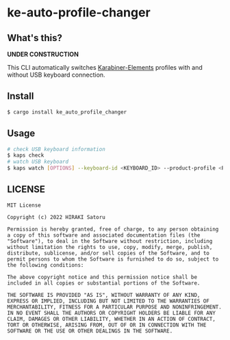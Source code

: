 # ke-auto-profile-changer

## What's this?
**UNDER CONSTRUCTION**

This CLI automatically switches [Karabiner-Elements](https://karabiner-elements.pqrs.org/ "Karabiner-Elements") profiles with and without USB keyboard connection.

## Install
```bash
$ cargo install ke_auto_profile_changer
```

## Usage

```bash
# check USB keyboard information
$ kaps check
# watch USB keyboard
$ kaps watch [OPTIONS] --keyboard-id <KEYBOARD_ID> --product-profile <PRODUCT_PROFILE>
```

## LICENSE

```
MIT License

Copyright (c) 2022 HIRAKI Satoru

Permission is hereby granted, free of charge, to any person obtaining a copy of this software and associated documentation files (the "Software"), to deal in the Software without restriction, including without limitation the rights to use, copy, modify, merge, publish, distribute, sublicense, and/or sell copies of the Software, and to permit persons to whom the Software is furnished to do so, subject to the following conditions:

The above copyright notice and this permission notice shall be included in all copies or substantial portions of the Software.

THE SOFTWARE IS PROVIDED "AS IS", WITHOUT WARRANTY OF ANY KIND, EXPRESS OR IMPLIED, INCLUDING BUT NOT LIMITED TO THE WARRANTIES OF MERCHANTABILITY, FITNESS FOR A PARTICULAR PURPOSE AND NONINFRINGEMENT. IN NO EVENT SHALL THE AUTHORS OR COPYRIGHT HOLDERS BE LIABLE FOR ANY CLAIM, DAMAGES OR OTHER LIABILITY, WHETHER IN AN ACTION OF CONTRACT, TORT OR OTHERWISE, ARISING FROM, OUT OF OR IN CONNECTION WITH THE SOFTWARE OR THE USE OR OTHER DEALINGS IN THE SOFTWARE.
```
